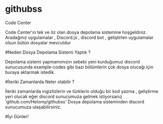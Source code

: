 # githubss
Code Center 

Code Center'ın tek ve öz olan dosya depolama sistemine hoşgeldiniz.
Aradağınız uygulamalar , Discord.js , discord bot , geliştirlen uygulamalar olsun bütün dosyalar mevcutdur

#Neden Dosya Depolama Sistemi Yaptık ? 

Depolama sistemi yapmamımızın sebebi yeni kurduğumuz discord sunucusunda example-codes gibi bazı bölümlerin çok dosya olucağı için buraya aktarmak istedik.

#İleriki Zamanlarda Neler olabilir ? 

İleriki zamanlarda ingizlizlerin ve türklerin olduğu bir kod yazma , geliştirme yeri olucak eğer discord sunucumuza gelmek istiyorsanız 
'github.com/Helomy/githubss' Dosya depolama sisteminden discord sunucumuza ulaşabilirsiniz.

#İyi Günler!
